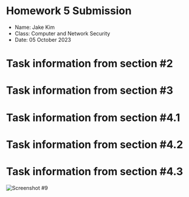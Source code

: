 # **Homework 5 Submission**

- Name: Jake Kim
- Class: Computer and Network Security
- Date: 05 October 2023

# Task information from section #2  


# Task information from section #3 


# Task information from section #4.1


# Task information from section #4.2


# Task information from section #4.3

![Screenshot #9](Screenshots/4.3.04.PNG)






